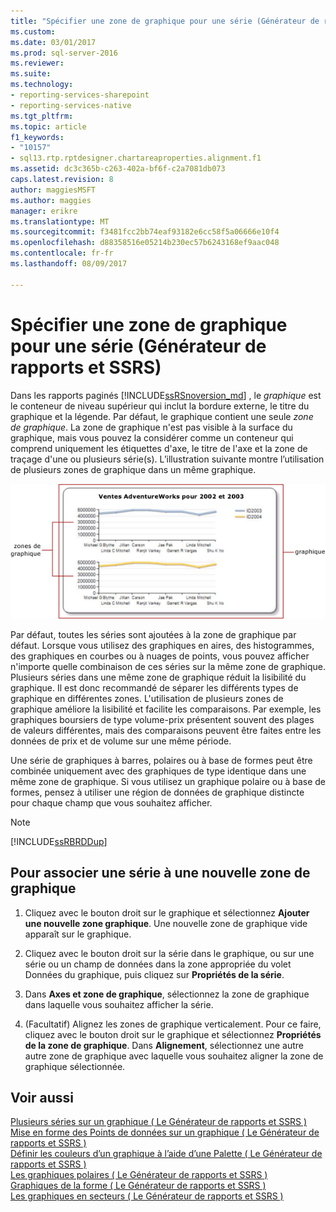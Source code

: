 ```yaml
---
title: "Spécifier une zone de graphique pour une série (Générateur de rapports et SSRS) | Documents Microsoft"
ms.custom: 
ms.date: 03/01/2017
ms.prod: sql-server-2016
ms.reviewer: 
ms.suite: 
ms.technology:
- reporting-services-sharepoint
- reporting-services-native
ms.tgt_pltfrm: 
ms.topic: article
f1_keywords:
- "10157"
- sql13.rtp.rptdesigner.chartareaproperties.alignment.f1
ms.assetid: dc3c365b-c263-402a-bf6f-c2a7081db073
caps.latest.revision: 8
author: maggiesMSFT
ms.author: maggies
manager: erikre
ms.translationtype: MT
ms.sourcegitcommit: f3481fcc2bb74eaf93182e6cc58f5a06666e10f4
ms.openlocfilehash: d88358516e05214b230ec57b6243168ef9aac048
ms.contentlocale: fr-fr
ms.lasthandoff: 08/09/2017

---
```

# <a name="specify-a-chart-area-for-a-series-report-builder-and-ssrs"></a>Spécifier une zone de graphique pour une série (Générateur de rapports et SSRS)
  Dans les rapports paginés [!INCLUDE[ssRSnoversion_md](../../includes/ssrsnoversion-md.md)] , le *graphique* est le conteneur de niveau supérieur qui inclut la bordure externe, le titre du graphique et la légende. Par défaut, le graphique contient une seule *zone de graphique*. La zone de graphique n'est pas visible à la surface du graphique, mais vous pouvez la considérer comme un conteneur qui comprend uniquement les étiquettes d'axe, le titre de l'axe et la zone de traçage d'une ou plusieurs série(s). L’illustration suivante montre l’utilisation de plusieurs zones de graphique dans un même graphique.  
  
 ![Affiche un diagramme d’une zone de graphique](../../reporting-services/report-design/media/chartareasdiagram.gif "montre le schéma d’une zone de graphique")  
  
 Par défaut, toutes les séries sont ajoutées à la zone de graphique par défaut. Lorsque vous utilisez des graphiques en aires, des histogrammes, des graphiques en courbes ou à nuages de points, vous pouvez afficher n'importe quelle combinaison de ces séries sur la même zone de graphique. Plusieurs séries dans une même zone de graphique réduit la lisibilité du graphique. Il est donc recommandé de séparer les différents types de graphique en différentes zones. L'utilisation de plusieurs zones de graphique améliore la lisibilité et facilite les comparaisons. Par exemple, les graphiques boursiers de type volume-prix présentent souvent des plages de valeurs différentes, mais des comparaisons peuvent être faites entre les données de prix et de volume sur une même période.  
  
 Une série de graphiques à barres, polaires ou à base de formes peut être combinée uniquement avec des graphiques de type identique dans une même zone de graphique. Si vous utilisez un graphique polaire ou à base de formes, pensez à utiliser une région de données de graphique distincte pour chaque champ que vous souhaitez afficher.  
  
> [!NOTE]  
>  [!INCLUDE[ssRBRDDup](../../includes/ssrbrddup-md.md)]  
  
## <a name="to-associate-a-series-with-a-new-chart-area"></a>Pour associer une série à une nouvelle zone de graphique  
  
1.  Cliquez avec le bouton droit sur le graphique et sélectionnez **Ajouter une nouvelle zone graphique**. Une nouvelle zone de graphique vide apparaît sur le graphique.  
  
2.  Cliquez avec le bouton droit sur la série dans le graphique, ou sur une série ou un champ de données dans la zone appropriée du volet Données du graphique, puis cliquez sur **Propriétés de la série**.  
  
3.  Dans **Axes et zone de graphique**, sélectionnez la zone de graphique dans laquelle vous souhaitez afficher la série.  
  
4.  (Facultatif) Alignez les zones de graphique verticalement. Pour ce faire, cliquez avec le bouton droit sur le graphique et sélectionnez **Propriétés de la zone de graphique**. Dans **Alignement**, sélectionnez une autre autre zone de graphique avec laquelle vous souhaitez aligner la zone de graphique sélectionnée.  
  
## <a name="see-also"></a>Voir aussi  
 [Plusieurs séries sur un graphique &#40; Le Générateur de rapports et SSRS &#41;](../../reporting-services/report-design/multiple-series-on-a-chart-report-builder-and-ssrs.md)   
 [Mise en forme des Points de données sur un graphique &#40; Le Générateur de rapports et SSRS &#41;](../../reporting-services/report-design/formatting-data-points-on-a-chart-report-builder-and-ssrs.md)   
 [Définir les couleurs d’un graphique à l’aide d’une Palette &#40; Le Générateur de rapports et SSRS &#41;](../../reporting-services/report-design/define-colors-on-a-chart-using-a-palette-report-builder-and-ssrs.md)   
 [Les graphiques polaires &#40; Le Générateur de rapports et SSRS &#41;](../../reporting-services/report-design/polar-charts-report-builder-and-ssrs.md)   
 [Graphiques de la forme &#40; Le Générateur de rapports et SSRS &#41;](../../reporting-services/report-design/shape-charts-report-builder-and-ssrs.md)   
 [Les graphiques en secteurs &#40; Le Générateur de rapports et SSRS &#41;](../../reporting-services/report-design/pie-charts-report-builder-and-ssrs.md)  
  
  
